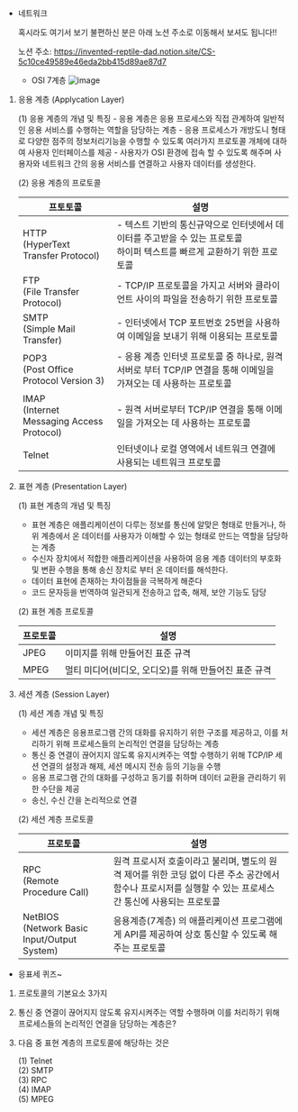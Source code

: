 - 네트워크
    
    혹시라도 여기서 보기 불편하신 분은 아래 노션 주소로 이동해서 보셔도 됩니다!!
    
    노션 주소: https://invented-reptile-dad.notion.site/CS-5c10ce49589e46eda2bb415d89ae87d7
    
    - OSI 7계층
        ![image](https://user-images.githubusercontent.com/79408217/182625277-623b2a17-307c-482d-82d0-455f371e3736.png)

1. 응용 계층 (Applycation Layer)
 
    (1) 응용 계층의 개념 및 특징
        - 응용 계층은 응용 프로세스와 직접 관계하여 일반적인 응용 서비스를 수행하는 역할을 담당하는 계층
        - 응용 프로세스가 개방도니 형태로 다양한 점주의 정보처리기능을 수행할 수 있도록 여러가지 프로토콜 개체에 대하여 사용자 인터페이스를 제공
        - 사용자가 OSI 환경에 접속 할 수 있도록 해주며 사용자와 네트워크 간의 응용 서비스를 연결하고 사용자 데이터를 생성한다.
    
    (2) 응용 계층의 프로토콜
    
      | 프토토콜 | 설명 |
      | --- | --- |
      | HTTP</br> (HyperText Transfer Protocol) | - 텍스트 기반의 통신규약으로 인터넷에서 데이터를 주고받을 수 있는 프로토콜 </br> 하이퍼 텍스트를 빠르게 교환하기 위한 프로토콜 |  
      | FTP </br> (File Transfer Protocol) |- TCP/IP 프로토콜을 가지고 서버와 클라이언트 사이의 파일을 전송하기 위한 프로토콜 |
      | SMTP </br> (Simple Mail Transfer) | - 인터넷에서 TCP 포트번호 25번을 사용하여 이메일을 보내기 위해 이용되는 프로토콜 |
      | POP3 </br> (Post Office Protocol Version 3) | - 응용 계층  인터넷 프로토콜 중 하나로,  원격 서버로 부터 TCP/IP 연결을 통해 이메일을 가져오는 데 사용하는 프로토콜 |
      | IMAP </br> (Internet Messaging Access Protocol) | - 원격 서버로부터 TCP/IP 연결을 통해 이메일을 가져오는 데 사용하는 프로토콜 |
      | Telnet | 인터넷이나 로컬 영역에서 네트워크 연결에 사용되는 네트워크 프로토콜 |
    
2. 표현 계층 (Presentation Layer)
    
    (1) 표현 계층의 개념 및 특징
   
      - 표현 계층은 애플리케이션이 다루는 정보를 통신에 알맞은 형태로 만들거나, 하위 계층에서 온 데이터를 사용자가 이해할 수 있는 형태로 만드는 역할을 담당하는 계층
      - 수신자 장치에서 적합한 애플리케이션을 사용하여 응용 계층 데이터의 부호화 및 변환 수행을 통해 송신 장치로 부터 온 데이터를 해석한다.
      - 데이터 표현에 존재하는 차이점들을 극복하게 해준다
      - 코드 문자등을 번역하여 일관되게 전송하고 압축, 해제, 보안 기능도 담당
    
    (2) 표현 계층 프로토콜
    
      | 프로토콜 | 설명 |
      | --- | --- |
      | JPEG | 이미지를 위해 만들어진 표준 규격 |
      | MPEG | 멀티 미디어(비디오, 오디오)를 위해 만들어진 표준 규격 |

3. 세션 계층 (Session Layer)
    
    (1) 세션 계층 개념 및 특징
    
      - 세션 계층은 응용프로그램 간의 대화를 유지하기 위한 구조를 제공하고, 이를 처리하기 위해 프로세스들의 논리적인 연결을 담당하는 계층
      - 통신 중 연결이 끊어지지 않도록 유지시켜주는 역할 수행하기 위해 TCP/IP 세션 연결의 설정과 해제, 세션 메시지 전송 등의 기능을 수행
      - 응용 프로그램 간의 대화를 구성하고 동기를 취하며 데이터 교환을 관리하기 위한 수단을 제공
      - 송신, 수신 간을 논리적으로 연결 

    (2) 세션 계층 프로토콜
    
      | 프로토콜 | 설명 |
      | --- | --- |
      | RPC </br> (Remote Procedure Call) | 원격 프로시저 호출이라고 불리며, 별도의 원격 제어를 위한 코딩 없이 다른 주소 공간에서 함수나 프로시저를 실행할 수 있는 프로세스 간 통신에 사용되는 프로토콜 |
      | NetBIOS </br> (Network Basic Input/Output System) | 응용계층(7계층) 의 애플리케이션 프로그램에게 API를 제공하여 상호 통신할 수 있도록 해주는 프로토콜 |
        
        
- 응표세 퀴즈~

1. 프로토콜의 기본요소 3가지

2. 통신 중 연결이 끊어지지 않도록 유지시켜주는 역할 수행하며 이를 처리하기 위해 프로세스들의 논리적인 연결을 담당하는 계층은?

3. 다음 중 표현 계층의 프로토콜에 해당하는 것은
    
    (1) Telnet</br> 
    (2) SMTP</br>
    (3) RPC</br>
    (4) IMAP</br>
    (5) MPEG</br>
